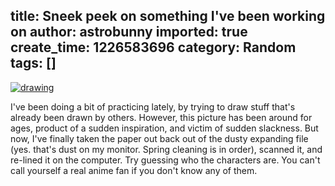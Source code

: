 title: Sneek peek on something I've been working on
author: astrobunny
imported: true
create_time: 1226583696
category: Random
tags: []
---
 [![](wp-uploads/2008/11/drawing-500x375.jpg "drawing")](https://www.astrobunny.net/wp-content/uploads/2008/11/drawing.jpg)  
  
I've been doing a bit of practicing lately, by trying to draw stuff that's already been drawn by others. However, this picture has been around for ages, product of a sudden inspiration, and victim of sudden slackness. But now, I've finally taken the paper out back out of the dusty expanding file (yes. that's dust on my monitor. Spring cleaning is in order), scanned it, and re-lined it on the computer. Try guessing who the characters are. You can't call yourself a real anime fan if you don't know any of them.